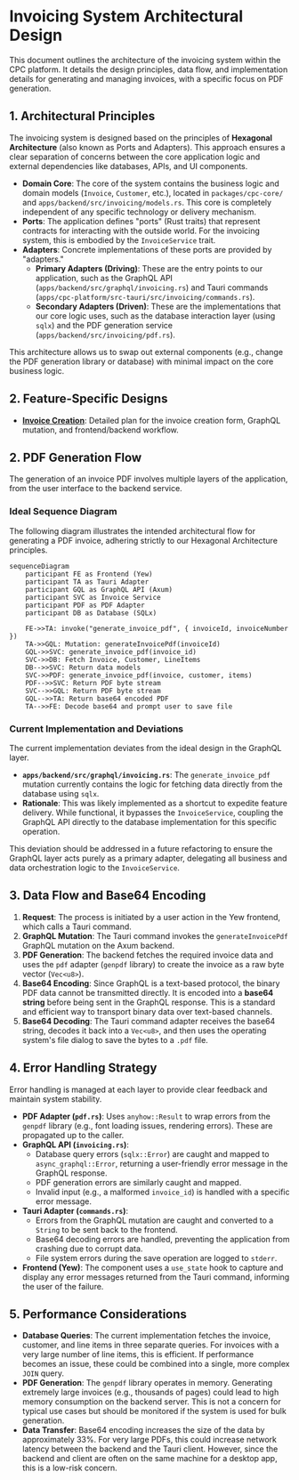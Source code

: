 # Invoicing System Architectural Design

This document outlines the architecture of the invoicing system within the CPC platform. It details the design principles, data flow, and implementation details for generating and managing invoices, with a specific focus on PDF generation.

## 1. Architectural Principles

The invoicing system is designed based on the principles of **Hexagonal Architecture** (also known as Ports and Adapters). This approach ensures a clear separation of concerns between the core application logic and external dependencies like databases, APIs, and UI components.

-   **Domain Core**: The core of the system contains the business logic and domain models (`Invoice`, `Customer`, etc.), located in `packages/cpc-core/` and `apps/backend/src/invoicing/models.rs`. This core is completely independent of any specific technology or delivery mechanism.
-   **Ports**: The application defines "ports" (Rust traits) that represent contracts for interacting with the outside world. For the invoicing system, this is embodied by the `InvoiceService` trait.
-   **Adapters**: Concrete implementations of these ports are provided by "adapters."
    -   **Primary Adapters (Driving)**: These are the entry points to our application, such as the GraphQL API (`apps/backend/src/graphql/invoicing.rs`) and Tauri commands (`apps/cpc-platform/src-tauri/src/invoicing/commands.rs`).
    -   **Secondary Adapters (Driven)**: These are the implementations that our core logic uses, such as the database interaction layer (using `sqlx`) and the PDF generation service (`apps/backend/src/invoicing/pdf.rs`).

This architecture allows us to swap out external components (e.g., change the PDF generation library or database) with minimal impact on the core business logic.

## 2. Feature-Specific Designs

- **[Invoice Creation](./invoice_creation_plan.md)**: Detailed plan for the invoice creation form, GraphQL mutation, and frontend/backend workflow.
## 2. PDF Generation Flow

The generation of an invoice PDF involves multiple layers of the application, from the user interface to the backend service.

### Ideal Sequence Diagram

The following diagram illustrates the intended architectural flow for generating a PDF invoice, adhering strictly to our Hexagonal Architecture principles.

```mermaid
sequenceDiagram
    participant FE as Frontend (Yew)
    participant TA as Tauri Adapter
    participant GQL as GraphQL API (Axum)
    participant SVC as Invoice Service
    participant PDF as PDF Adapter
    participant DB as Database (SQLx)

    FE->>TA: invoke("generate_invoice_pdf", { invoiceId, invoiceNumber })
    TA->>GQL: Mutation: generateInvoicePdf(invoiceId)
    GQL->>SVC: generate_invoice_pdf(invoice_id)
    SVC->>DB: Fetch Invoice, Customer, LineItems
    DB-->>SVC: Return data models
    SVC->>PDF: generate_invoice_pdf(invoice, customer, items)
    PDF-->>SVC: Return PDF byte stream
    SVC-->>GQL: Return PDF byte stream
    GQL-->>TA: Return base64 encoded PDF
    TA-->>FE: Decode base64 and prompt user to save file
```

### Current Implementation and Deviations

The current implementation deviates from the ideal design in the GraphQL layer.

-   **`apps/backend/src/graphql/invoicing.rs`**: The `generate_invoice_pdf` mutation currently contains the logic for fetching data directly from the database using `sqlx`.
-   **Rationale**: This was likely implemented as a shortcut to expedite feature delivery. While functional, it bypasses the `InvoiceService`, coupling the GraphQL API directly to the database implementation for this specific operation.

This deviation should be addressed in a future refactoring to ensure the GraphQL layer acts purely as a primary adapter, delegating all business and data orchestration logic to the `InvoiceService`.

## 3. Data Flow and Base64 Encoding

1.  **Request**: The process is initiated by a user action in the Yew frontend, which calls a Tauri command.
2.  **GraphQL Mutation**: The Tauri command invokes the `generateInvoicePdf` GraphQL mutation on the Axum backend.
3.  **PDF Generation**: The backend fetches the required invoice data and uses the `pdf` adapter (`genpdf` library) to create the invoice as a raw byte vector (`Vec<u8>`).
4.  **Base64 Encoding**: Since GraphQL is a text-based protocol, the binary PDF data cannot be transmitted directly. It is encoded into a **base64 string** before being sent in the GraphQL response. This is a standard and efficient way to transport binary data over text-based channels.
5.  **Base64 Decoding**: The Tauri command adapter receives the base64 string, decodes it back into a `Vec<u8>`, and then uses the operating system's file dialog to save the bytes to a `.pdf` file.

## 4. Error Handling Strategy

Error handling is managed at each layer to provide clear feedback and maintain system stability.

-   **PDF Adapter (`pdf.rs`)**: Uses `anyhow::Result` to wrap errors from the `genpdf` library (e.g., font loading issues, rendering errors). These are propagated up to the caller.
-   **GraphQL API (`invoicing.rs`)**:
    -   Database query errors (`sqlx::Error`) are caught and mapped to `async_graphql::Error`, returning a user-friendly error message in the GraphQL response.
    -   PDF generation errors are similarly caught and mapped.
    -   Invalid input (e.g., a malformed `invoice_id`) is handled with a specific error message.
-   **Tauri Adapter (`commands.rs`)**:
    -   Errors from the GraphQL mutation are caught and converted to a `String` to be sent back to the frontend.
    -   Base64 decoding errors are handled, preventing the application from crashing due to corrupt data.
    -   File system errors during the save operation are logged to `stderr`.
-   **Frontend (Yew)**: The component uses a `use_state` hook to capture and display any error messages returned from the Tauri command, informing the user of the failure.

## 5. Performance Considerations

-   **Database Queries**: The current implementation fetches the invoice, customer, and line items in three separate queries. For invoices with a very large number of line items, this is efficient. If performance becomes an issue, these could be combined into a single, more complex `JOIN` query.
-   **PDF Generation**: The `genpdf` library operates in memory. Generating extremely large invoices (e.g., thousands of pages) could lead to high memory consumption on the backend server. This is not a concern for typical use cases but should be monitored if the system is used for bulk generation.
-   **Data Transfer**: Base64 encoding increases the size of the data by approximately 33%. For very large PDFs, this could increase network latency between the backend and the Tauri client. However, since the backend and client are often on the same machine for a desktop app, this is a low-risk concern.